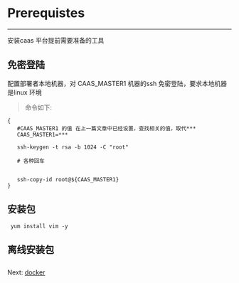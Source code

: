 # Prerequistes

---

安装caas 平台提前需要准备的工具

## 免密登陆

配置部署者本地机器，对 CAAS\_MASTER1  机器的ssh 免密登陆，要求本地机器是linux 环境

> 命令如下:

```
{
   #CAAS_MASTER1 的值 在上一篇文章中已经设置，查找相关的值，取代***
   CAAS_MASTER1=***

   ssh-keygen -t rsa -b 1024 -C "root"

   # 各种回车


   ssh-copy-id root@${CAAS_MASTER1}
}
```

## 

## 安装包

```
 yum install vim -y
```

## 离线安装包

## 

## 

## 

## 

## 

Next:  [docker](/docker.md)[ ](/host-role.md)

